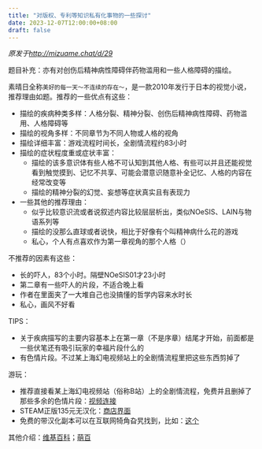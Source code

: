 ```yaml
---
title: "对版权、专利等知识私有化事物的一些探讨"
date: 2023-12-07T12:00:00+08:00
draft: false
---
```


*原发于<http://mizuame.chat/d/29>*

题目补充：亦有对创伤后精神病性障碍伴药物滥用和一些人格障碍的描绘。

素晴日全称`美好的每一天～不连续的存在～`，是一款2010年发行于日本的视觉小说，推荐理由如题。推荐的一些优点有这些：

- 描绘的疾病种类多样：人格分裂、精神分裂、创伤后精神病性障碍、药物滥用、人格障碍等
- 描绘的视角多样：不同章节为不同人物或人格的视角
- 描绘详细丰富：游戏流程时间长，全剧情流程约83小时
- 描绘的症状程度重或症状丰富：
  - 描绘的该多意识体有些人格不可认知到其他人格、有些可以并且还能视觉看到触觉摸到、记忆不共享、可能会潜意识随意补全记忆、人格的内容在经常改变等
  - 描绘的精神分裂的幻觉、妄想等症状真实且有表现力
- 一些其他的推荐理由：
  - 似乎比较意识流或者说叙述内容比较层层析出，类似NOeSIS、LAIN与物语系列等
  - 描绘的没那么直球或者说快，相比于好像有个叫精神病什么花的游戏
  - 私心，个人有点喜欢作为第一章视角的那个人格（）

不推荐的因素有这些：
- 长的吓人，83个小时。隔壁NOeSIS01才23小时
- 第二章有一些吓人的片段，不适合晚上看
- 作者在里面夹了一大堆自己也没搞懂的哲学内容来水时长
- 私心，画风不好看

TIPS：
- 关于疾病描写的主要内容基本上在第一章（不是序章）结尾才开始，前面都是一些伏笔还有吸引玩家的幸福片段什么的
- 有色情片段。不过某上海幻电视频站上的全剧情流程里把这些东西剪掉了

游玩：
- 推荐直接看某上海幻电视频站（俗称B站）上的全剧情流程，免费并且删掉了那些多余的色情片段：[视频连接](https://www.bilibili.com/video/BV1ob4y1C72b/)
- STEAM正版135元无汉化：[商店界面](https://store.steampowered.com/app/658620)
- 免费的带汉化副本可以在互联网犄角旮旯找到，比如：[这个](https://rosmontis.com/archives/317)

其他介绍：[维基百科](https://zh.wikipedia.org/wiki/%E7%BE%8E%E5%A5%BD%E7%9A%84%E6%97%A5%E5%AD%90_%EF%BD%9E%E4%B8%8D%E9%80%A3%E7%BA%8C%E5%AD%98%E5%9C%A8%EF%BD%9E)；[萌百](https://zh.moegirl.org.cn/zh-hans/%E7%BE%8E%E5%A5%BD%E7%9A%84%E6%AF%8F%E4%B8%80%E5%A4%A9%EF%BD%9E%E4%B8%8D%E8%BF%9E%E7%BB%AD%E7%9A%84%E5%AD%98%E5%9C%A8%EF%BD%9E)
